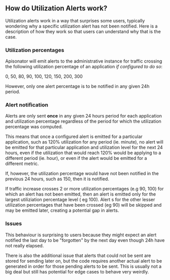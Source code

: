 ## How do Utilization Alerts work?

Utilization alerts work in a way that surprises some users, typically wondering
why a specific utilization alert has not been notified. Here is a description of
how they work so that users can understand why that is the case.

### Utilization percentages

Apisonator will emit alerts to the administrative instance for traffic crossing
the following utilization percentage of an application _if configured to do so_:

0, 50, 80, 90, 100, 120, 150, 200, 300

However, only one alert percentage is to be notified in any given 24h period.

### Alert notification

Alerts are only sent **once** in any given 24 hours period for each application and
utilization percentage regardless of the period for which the utilization
percentage was computed.

This means that once a configured alert is emitted for a particular application,
such as 120% utilization for any period (ie. minute), no alert will be emitted
for that particular application and utilization level for the next 24 hours,
even if the utilization that would reach 120% would be applying to a different
period (ie. hour), or even if the alert would be emitted for a different metric.

If, however, the utilization percentage would have not been notified in the
previous 24 hours, such as 150, then it is notified.

If traffic increase crosses 2 or more utilization percentages (e.g 90, 100) for which an alert has not been emitted, then an alert is emitted only for the largest utiliziation percentage level ( eg 100). Alert
s for the other lesser utilization percentages that have been crossed (eg 90) will be skipped and may be emitted later, creating a potential gap in alerts.

### Issues

This behaviour is surprising to users because they might expect an alert
notified the last day to be "forgotten" by the next day even though 24h have not
really elapsed.

There is also the additional issue that alerts that could not be sent are stored
for sending later on, but the code requires another actual alert to be generated
in order for those pending alerts to be sent. This is usually not a big deal but
still has potential for edge cases to behave very weirdly.
